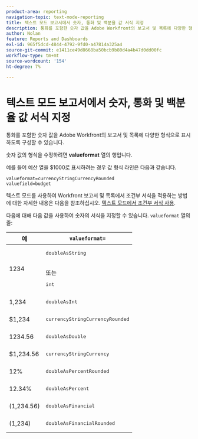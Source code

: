 ```yaml
---
product-area: reporting
navigation-topic: text-mode-reporting
title: 텍스트 모드 보고서에서 숫자, 통화 및 백분율 값 서식 지정
description: 통화를 포함한 숫자 값을 Adobe Workfront의 보고서 및 목록에 다양한 형식으로 표시하도록 구성할 수 있습니다.
author: Nolan
feature: Reports and Dashboards
exl-id: 965f5dcd-4844-4792-9fd0-a47814a325a4
source-git-commit: e1411ce49d8668ba50bcb9b80d4a4b47d0dd00fc
workflow-type: tm+mt
source-wordcount: '154'
ht-degree: 7%

---
```


# 텍스트 모드 보고서에서 숫자, 통화 및 백분율 값 서식 지정

통화를 포함한 숫자 값을 Adobe Workfront의 보고서 및 목록에 다양한 형식으로 표시하도록 구성할 수 있습니다.

숫자 값의 형식을 수정하려면 **valueformat** 열의 행입니다.

예를 들어 예산 열을 $1000로 표시하려는 경우 값 형식 라인은 다음과 같습니다.

```
valueformat=currencyStringCurrencyRounded
valuefield=budget
```

텍스트 모드를 사용하여 Workfront 보고서 및 목록에서 조건부 서식을 적용하는 방법에 대한 자세한 내용은 다음을 참조하십시오. [텍스트 모드에서 조건부 서식 사용](../../../reports-and-dashboards/reports/text-mode/use-conditional-formatting-text-mode.md).

다음에 대해 다음 값을 사용하여 숫자의 서식을 지정할 수 있습니다. `valueformat` 열의 줄:

| 예 | `valueformat=` |
|---|---|
| 1234 | <pre>doubleAsString</pre> <br>또는 <br><pre>int</pre> |
| 1,234 | <pre>doubleAsInt</pre> |
| $1,234 | <pre>currencyStringCurrencyRounded</pre> |
| 1234.56 | <pre>doubleAsDouble</pre> |
| $1,234.56 | <pre>currencyStringCurrency</pre> |
| 12% | <pre>doubleAsPercentRounded</pre> |
| 12.34% | <pre>doubleAsPercent</pre> |
| (1,234.56) | <pre>doubleAsFinancial</pre> |
| (1,234) | <pre>doubleAsFinancialRounded</pre> |

